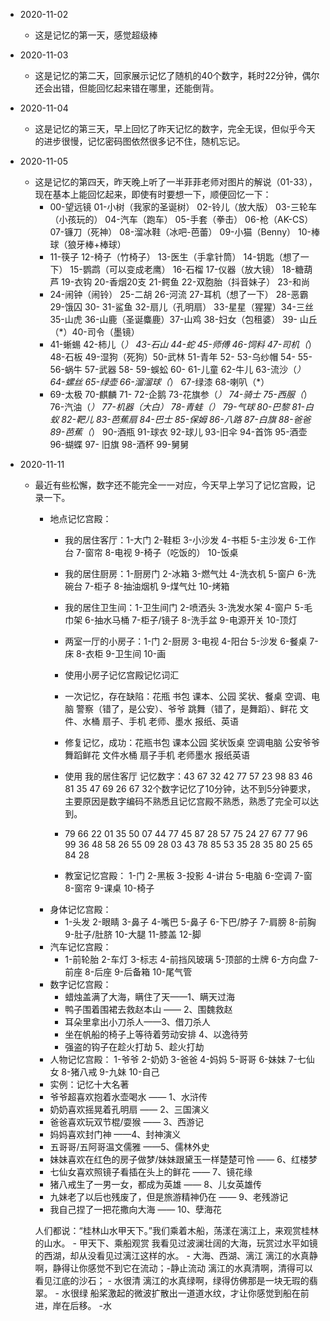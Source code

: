 * 2020-11-02
  * 这是记忆的第一天，感觉超级棒
* 2020-11-03
  * 这是记忆的第二天，回家展示记忆了随机的40个数字，耗时22分钟，偶尔还会出错，但能回忆起来错在哪里，还能倒背。
* 2020-11-04
  * 这是记忆的第三天，早上回忆了昨天记忆的数字，完全无误，但似乎今天的进步很慢，记忆密码图依然很多记不住，随机忘记。
* 2020-11-05
  * 这是记忆的第四天，昨天晚上听了一半菲菲老师对图片的解说（01-33），现在基本上能回忆起来，即使有时要想一下，顺便回忆一下：
    - 00-望远镜 01-小树（我家的圣诞树） 02-铃儿（放大版） 03-三轮车（小孩玩的） 04-汽车（跑车） 05-手套（拳击） 06-枪（AK-CS） 07-镰刀（死神） 08-溜冰鞋（冰吧-芭蕾） 09-小猫（Benny） 10-棒球（狼牙棒+棒球） 
    - 11-筷子 12-椅子（竹椅子） 13-医生（手拿针筒） 14-钥匙（想了一下） 15-鹦鹉（可以变成老鹰） 16-石榴 17-仪器（放大镜） 18-糖葫芦 19-衣钩 20-香烟20支 21-鳄鱼 22-双胞胎（抖音妹子） 23-和尚 
    - 24-闹钟（闹铃） 25-二胡 26-河流 27-耳机（想了一下） 28-恶霸 29-饿囚 30- 31-鲨鱼 32-扇儿（孔明扇） 33-星星（猩猩）34-三丝 35-山虎 36-山鹿（圣诞麋鹿）37-山鸡 38-妇女（包租婆） 39- 山丘（*）40-司令（墨镜）
    - 41-蜥蜴 42-柿儿（*） 43-石山 44-蛇 45-师傅 46-饲料 47-司机（*） 48-石板 49-湿狗（死狗）50-武林 51-青年 52- 53-乌纱帽 54- 55- 56-蜗牛 57-武器 58- 59-蜈蚣 60- 61-儿童 62-牛儿 63-流沙（*） 64-螺丝 65-绿壶 66-溜溜球（*） 67-绿漆 68-喇叭（*）
    - 69-太极 70-麒麟 71- 72-企鹅 73-花旗参（*） 74-骑士 75-西服（*） 76-汽油（*） 77-机器（*大白） 78-青蛙（*） 79-气球 80-巴黎 81-白蚁 82-靶儿 83-芭蕉扇 84-巴士 85-保姆 86-八路 87-白旗 88-爸爸 89-芭蕉（*） 90-酒瓶 91-球衣 92-球儿 93-旧伞 94-首饰 95-酒壶 96-蝴蝶 97- 旧旗 98-酒杯 99-舅舅

* 2020-11-11 
  * 最近有些松懈，数字还不能完全一一对应，今天早上学习了记忆宫殿，记录一下。
    * 地点记忆宫殿：
      * 我的居住客厅：1-大门 2-鞋柜 3-小沙发 4-书柜 5-主沙发 6-工作台  7-窗帘 8-电视 9-椅子（吃饭的） 10-饭桌
      * 我的居住厨房：1-厨房门 2-冰箱 3-燃气灶 4-洗衣机 5-窗户 6-洗碗台  7-柜子 8-抽油烟机 9-煤气灶 10-烤箱
      * 我的居住卫生间：1-卫生间门 2-喷洒头 3-洗发水架 4-窗户 5-毛巾架 6-抽水马桶 7-柜子/镜子 8-洗手盆 9-电源开关 10-顶灯
      * 两室一厅的小房子：1-门 2-厨房 3-电视 4-阳台 5-沙发 6-餐桌 7-床 8-衣柜 9-卫生间 10-画
      * 使用小房子记忆宫殿记忆词汇
      * 一次记忆，存在缺陷：花瓶 书包 课本、公园 奖状、餐桌 空调、电脑 警察（错了，是公安）、爷爷 跳舞（错了，是舞蹈）、鲜花 文件、水桶 扇子、手机 老师、墨水  报纸、英语
      * 修复记忆，成功：花瓶书包 课本公园 奖状饭桌 空调电脑 公安爷爷 舞蹈鲜花 文件水桶 扇子手机 老师墨水 报纸英语
      * 使用 我的居住客厅 记忆数字：43 67 32 42 77 57 23 98 83 46 81 35 47 69 26 67  32个数字记忆了10分钟，达不到5分钟要求，主要原因是数字编码不熟悉且记忆宫殿不熟悉，熟悉了完全可以达到。
      * 79 66 22 01 35 50 07 44 77 45 87 28 57 75 24 27 67 77 96 99 36 48 58 26 55 09 28 03 43 78 85 53 35 28 35 80 25 65 84 28
      
      * 教室记忆宫殿： 1-门 2-黑板 3-投影 4-讲台 5-电脑 6-空调 7-窗 8-窗帘 9-课桌 10-椅子
    * 身体记忆宫殿：
      * 1-头发 2-眼睛 3-鼻子 4-嘴巴 5-鼻子 6-下巴/脖子 7-肩膀 8-前胸 9-肚子/肚脐 10-大腿 11-膝盖 12-脚
    * 汽车记忆宫殿：
      * 1-前轮胎 2-车灯 3-标志 4-前挡风玻璃 5-顶部的士牌 6-方向盘 7-前座 8-后座 9-后备箱 10-尾气管
    * 数字记忆宫殿：
      * 蜡烛盖满了大海，瞒住了天——1、瞒天过海
      * 鸭子围着围裙去救赵本山 —— 2、围魏救赵
      * 耳朵里拿出小刀杀人——3、借刀杀人
      * 坐在帆船的椅子上等待着劳动安排   4、以逸待劳
      * 强盗的钩子在趁火打劫 5、趁火打劫
     * 人物记忆宫殿：
      1-爷爷 2-奶奶 3-爸爸 4-妈妈 5-哥哥 6-妹妹 7-七仙女 8-猪八戒 9-九妹 10-自己
      * 实例：记忆十大名著
      * 爷爷超喜欢抱着水壶喝水 —— 1、水浒传
      * 奶奶喜欢摇晃着孔明扇 —— 2、三国演义
      * 爸爸喜欢玩双节棍/耍猴 —— 3、西游记
      * 妈妈喜欢封门神 ——4、封神演义
      * 五哥哥/五阿哥温文儒雅 ——5、儒林外史
      * 妹妹喜欢在红色的房子做梦/妹妹跟黛玉一样楚楚可怜 —— 6、红楼梦
      * 七仙女喜欢照镜子看插在头上的鲜花 —— 7、镜花缘
      * 猪八戒生了一男一女，都成为英雄 —— 8、儿女英雄传
      * 九妹老了以后也残废了，但是旅游精神仍在 —— 9、老残游记
      * 我自己捏了一把花撒向大海 —— 10、孽海花
      
      人们都说：“桂林山水甲天下。”我们乘着木船，荡漾在漓江上，来观赏桂林的山水。 - 甲天下、乘船观赏
      我看见过波澜壮阔的大海，玩赏过水平如镜的西湖，却从没看见过漓江这样的水。 - 大海、西湖、漓江
      漓江的水真静啊，静得让你感觉不到它在流动；-静止流动
      漓江的水真清啊，清得可以看见江底的沙石； - 水很清
      漓江的水真绿啊，绿得仿佛那是一块无瑕的翡翠。 - 水很绿
      船桨激起的微波扩散出一道道水纹，才让你感觉到船在前进，岸在后移。 -水
